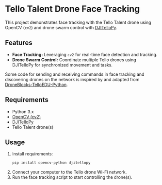 # Tello Talent Drone Face Tracking

This project demonstrates face tracking with the Tello Talent drone using OpenCV (`cv2`) and drone swarm control with [DJITelloPy](https://github.com/damiafuentes/DJITelloPy).

## Features

- **Face Tracking:** Leveraging `cv2` for real-time face detection and tracking.
- **Drone Swarm Control:** Coordinate multiple Tello drones using DJITelloPy for synchronized movement and tasks.

Some code for sending and receiving commands in face tracking and discovering drones on the network is inspired by and adapted from [DroneBlocks-TelloEDU-Python](https://github.com/dbaldwin/DroneBlocks-TelloEDU-Python/tree/master).

## Requirements

- Python 3.x
- [OpenCV (cv2)](https://opencv.org/)
- [DJITelloPy](https://github.com/damiafuentes/DJITelloPy)
- Tello Talent drone(s)

## Usage

1. Install requirements:
    ```bash
    pip install opencv-python djitellopy
    ```
2. Connect your computer to the Tello drone Wi-Fi network.
3. Run the face tracking script to start controlling the drone(s).